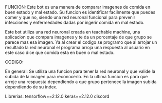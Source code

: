FUNCION:
Este bot es una manera de comparar imagenes de comida en buen estado y mal estado. Su funcion es identificar facilmente que puedes comer y que no, siendo una red neuronal funcional para prevenir infecciones y enfermedades dadas por ingerir comida en mal estado. 

Este bot utiliza una red neuronal creada en teachable machine, una aplicacion que compara imagenes y te da un porcentaje de que grupo se parece mas esa imagen. Ya al crear el codigo se programo que al arrojar un resultado la red neuronal el programa arroja una respuesta al usuario en este caso dice que comida esta en buen o mal estado.

CODIGO:

En general:
Se utiliza una funcion para tener la red neuronal y que valide la subida de la imagen para reconocerlo.
En la ultima funcion es para que arroje una respuesta dependiendo a que grupo pertenece la imagen subida dependiendo de su index.

Librerias:
tensorflow==2.12.0 keras==2.12.0
discord

